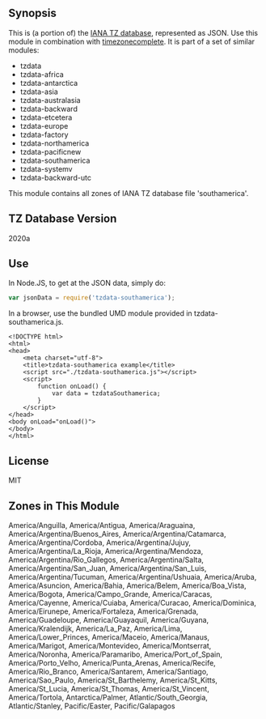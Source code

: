 
## Synopsis

This is (a portion of) the [IANA TZ database](https://www.iana.org/time-zones), represented as JSON. Use this module in combination with [timezonecomplete](https://www.npmjs.com/package/timezonecomplete).
It is part of a set of similar modules:
* tzdata
* tzdata-africa
* tzdata-antarctica
* tzdata-asia
* tzdata-australasia
* tzdata-backward
* tzdata-etcetera
* tzdata-europe
* tzdata-factory
* tzdata-northamerica
* tzdata-pacificnew
* tzdata-southamerica
* tzdata-systemv
* tzdata-backward-utc

This module contains all zones of IANA TZ database file 'southamerica'.



## TZ Database Version

2020a

## Use

In Node.JS, to get at the JSON data, simply do:

```javascript
var jsonData = require('tzdata-southamerica');
```

In a browser, use the bundled UMD module provided in tzdata-southamerica.js.

```
<!DOCTYPE html>
<html>
<head>
    <meta charset="utf-8">
    <title>tzdata-southamerica example</title>
    <script src="./tzdata-southamerica.js"></script>
    <script>
        function onLoad() {
            var data = tzdataSouthamerica;
        }
    </script>
</head>
<body onLoad="onLoad()">
</body>
</html>
```

## License

MIT

## Zones in This Module

America/Anguilla, America/Antigua, America/Araguaina, America/Argentina/Buenos_Aires, America/Argentina/Catamarca, America/Argentina/Cordoba, America/Argentina/Jujuy, America/Argentina/La_Rioja, America/Argentina/Mendoza, America/Argentina/Rio_Gallegos, America/Argentina/Salta, America/Argentina/San_Juan, America/Argentina/San_Luis, America/Argentina/Tucuman, America/Argentina/Ushuaia, America/Aruba, America/Asuncion, America/Bahia, America/Belem, America/Boa_Vista, America/Bogota, America/Campo_Grande, America/Caracas, America/Cayenne, America/Cuiaba, America/Curacao, America/Dominica, America/Eirunepe, America/Fortaleza, America/Grenada, America/Guadeloupe, America/Guayaquil, America/Guyana, America/Kralendijk, America/La_Paz, America/Lima, America/Lower_Princes, America/Maceio, America/Manaus, America/Marigot, America/Montevideo, America/Montserrat, America/Noronha, America/Paramaribo, America/Port_of_Spain, America/Porto_Velho, America/Punta_Arenas, America/Recife, America/Rio_Branco, America/Santarem, America/Santiago, America/Sao_Paulo, America/St_Barthelemy, America/St_Kitts, America/St_Lucia, America/St_Thomas, America/St_Vincent, America/Tortola, Antarctica/Palmer, Atlantic/South_Georgia, Atlantic/Stanley, Pacific/Easter, Pacific/Galapagos
